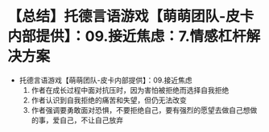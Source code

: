 # 【总结】托德言语游戏【萌萌团队-皮卡内部提供】：09.接近焦虑：7.情感杠杆解决方案

-   托德言语游戏【萌萌团队-皮卡内部提供】：09.接近焦虑
    1.  作者在成长过程中面对抗压时，因为害怕被拒绝而选择自我拒绝
    2.  作者认识到自我拒绝的痛苦和失望，但仍无法改变
    3.  作者强调要勇敢面对恐惧，不要拒绝自己，要有强烈的愿望去做自己想做的事，爱自己，不让自己放弃
